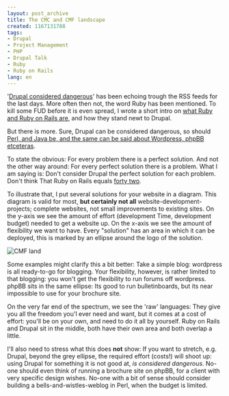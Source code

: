 ```yaml
---
layout: post_archive
title: The CMC and CMF landscape
created: 1167131788
tags:
- Drupal
- Project Management
- PHP
- Drupal Talk
- Ruby
- Ruby on Rails
lang: en
---
```

'[Drupal considered dangerous](http://poorbuthappy.com/ease/archives/2006/12/09/3382/drupal-considered-dangerous-for-startups)' has been echoing trough the RSS feeds for the last days. More often then not, the word Ruby has been mentioned. To kill some FUD before it is even spread, I wrote a short intro on [what Ruby and Ruby on Rails are](http://groups.drupal.org/node/2176), and how they stand newt to Drupal.

But there is more. Sure, Drupal can be considered dangerous, so should [Perl, and Java be, and the same can be said about Wordpress, phpBB etceteras](http://www.nicklewis.org/node/898).

To state the obvious: For every problem there is a perfect solution. And not the other way around: For every perfect solution there is a problem. What I am saying is: Don't consider Drupal the perfect solution for each problem. Don't think That Ruby on Rails equals [forty two](http://www.google.com/search?hl=en&q=answer+to+life+the+universe+and+everything).

To illustrate that, I put several solutions for your website in a diagram. This diagram is valid for most, __but certainly not all__ website-development-projects; complete websites, not small improvements to existing sites.
On the y-axis we see the amount of effort (development Time, development budget) needed to get a website up. On the x-axis we see the amount of flexibility we want to have. 
Every "solution" has an area in which it can be deployed, this is marked by an ellipse around the logo of the solution.

![CMF land](http://webschuur.com/sites/webschuur.com/files/cmf_land_0.png)
<!--break-->

Some examples might clarify this a bit better: 
Take a simple blog: wordpress is all ready-to-go for blogging. Your flexibility, however, is rather limited to that blogging: you won't get the flexibility to run forums off wordpress. phpBB  sits in the same ellipse: Its good to run bulletinboards, but its near impossible to use for your brochure site.

On the very far end of the spectrum, we see the 'raw' languages: They give you all the freedom you'l ever need and want, but it comes at a cost of effort: you'll be on your own, and need to do it all by yourself. Ruby on Rails and Drupal sit in the middle, both have their own area and both overlap a little. 

I'll also need to stress what this does __not__ show: If you want to stretch, e.g. Drupal, beyond the grey ellipse, the required effort (costs!) will shoot up: using Drupal for something it is not good at, _is considered dangerous_. No-one should even think of running a brochure site on phpBB, for a client with very specific design wishes. No-one with a bit of sense should consider building a bells-and-wistles-weblog in Perl, when the budget is limited.
